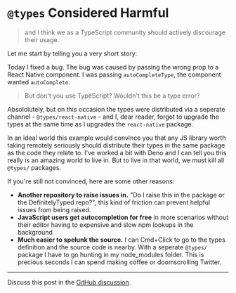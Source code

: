 # `@types` Considered Harmful

> and I think we as a TypeScript community should actively discourage their usage.

Let me start by telling you a very short story:

Today I fixed a bug. The bug was caused by passing the wrong prop to a React Native component. I was passing `autoCompleteType`, the component wanted `autoComplete`.

> But don't you use TypeScript? Wouldn't this be a type error?

Absololutely, but on this occasion the types were distributed via a seperate channel - `@types/react-native` - and I, dear reader, forgot to upgrade the types at the same time as I upgrades the `react-native` package.

In an ideal world this example would convince you that any JS library worth taking remotely seriously should distribute their types in the same package as the code they relate to. I've worked a bit with Deno and I can tell you this really is an amazing world to live in. But to live in that world, we must kill all `@types/` packages.

If you're still not convinced, here are some other reasons:

- **Another repository to raise issues in.** "Do I raise this in the package or the DefinitelyTyped repo?", this kind of friction can prevent helpful issues from being raised.
- **JavaScript users get autocompletion for free** in more scenarios without their editor having to expensive and slow npm lookups in the background
- **Much easier to spelunk the source.** I can Cmd+Click to go to the types definition and the source code is nearby. With a seperate `@types/` package I have to go hunting in my node_modules folder. This is precious seconds I can spend making coffee or doomscrolling Twitter.

---

Discuss this post in the [GitHub discussion](https://github.com/tom-sherman/blog/discussions/10).
